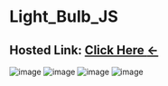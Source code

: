# Light_Bulb_JS
## Hosted Link: [Click Here **←**](https://mayankkatheriya.github.io/Light_Bulb_JS/)

![image](https://github.com/Mayankkatheriya/Light_Bulb_JS/assets/128832286/c6c3378a-d0b7-4376-9f92-2e7a8126d957)
![image](https://github.com/Mayankkatheriya/Light_Bulb_JS/assets/128832286/a8930da1-e706-46c7-81b4-6ad741ec1a01)
![image](https://github.com/Mayankkatheriya/Light_Bulb_JS/assets/128832286/cdbd9bb1-3d73-49ae-8995-ae2e3579477f)
![image](https://github.com/Mayankkatheriya/Light_Bulb_JS/assets/128832286/c6c3378a-d0b7-4376-9f92-2e7a8126d957)
